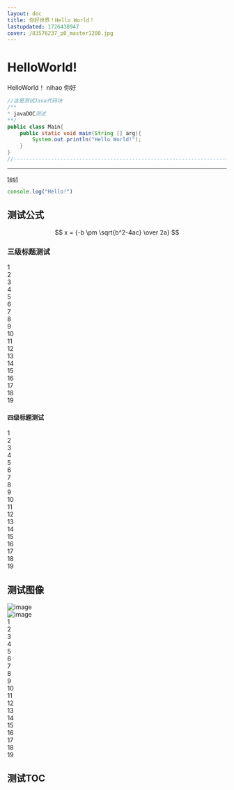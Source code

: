 ```yaml
---
layout: doc
title: 你好世界！Hello World！
lastupdated: 1726438947
cover: /83576237_p0_master1200.jpg
---
```

<script setup lang="ts">
  import { NButton , NImage } from 'naive-ui'
</script>

# HelloWorld!
HelloWorld！
<n-button >
  nihao 你好
</n-button>

```java
//这是测试Java代码块
/**
* javaDOC测试
**/
public class Main{
    public static void main(String [] arg){
        System.out.println("Hello World!");
    }
}
//----------------------------------------------------------------------------------------------------------------------------------------
```
---
<a href="/">test</a>
```javascript
console.log("Hello!")
```
## 测试公式
$$ x = {-b \pm \sqrt{b^2-4ac} \over 2a} $$

### 三级标题测试

1   
2  
3   
4  
5  
6  
7  
8  
9  
10  
11  
12  
13  
14  
15  
16  
17  
18  
19  
#### 四级标题测试

1   
2  
3   
4  
5  
6  
7  
8  
9  
10  
11  
12  
13  
14  
15  
16  
17  
18  
19  

## 测试图像
![image](/icon.svg)  
![image](/icon2.svg)  
1   
2  
3   
4  
5  
6  
7  
8  
9  
10  
11  
12  
13  
14  
15  
16  
17  
18  
19  
## 测试TOC
<style scoped lang="scss">
</style>